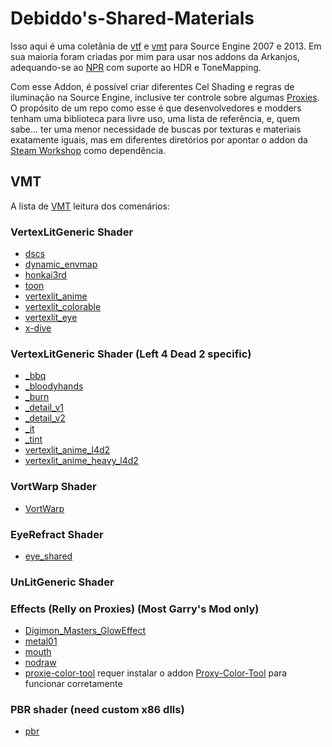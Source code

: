 # Debiddo's-Shared-Materials
Isso aqui é uma coletânia de [vtf](https://developer.valvesoftware.com/wiki/Texture) e [vmt](https://developer.valvesoftware.com/wiki/Material) para Source Engine 2007 e 2013. Em sua maioria foram criadas por mim para usar nos addons da Arkanjos, adequando-se ao [NPR](https://en.wikipedia.org/wiki/Non-photorealistic_rendering) com suporte ao HDR e ToneMapping.

Com esse Addon, é possível criar diferentes Cel Shading e regras de iluminação na Source Engine, inclusive ter controle sobre algumas [Proxies](https://developer.valvesoftware.com/wiki/Proxies).
O propósito de um repo como esse é que desenvolvedores e modders tenham uma biblioteca para livre uso, uma lista de referência, e, quem sabe... ter uma menor necessidade de buscas por texturas e materiais exatamente iguais, mas em diferentes diretórios por apontar o addon da [Steam Workshop](https://steamcommunity.com/sharedfiles/filedetails/?id=2086033839) como dependência.

## VMT
 A lista de [VMT](https://developer.valvesoftware.com/wiki/Material) leitura dos comenários:

### VertexLitGeneric Shader
  * [dscs](/materials/shared/dscs.vmt)
  * [dynamic_envmap](/materials/shared/dynamic_envmap.vmt)
  * [honkai3rd](/materials/shared/honkai3rd.vmt)
  * [toon](/materials/shared/toon.vmt)
  * [vertexlit_anime](/materials/shared/vertexlit_anime.vmt)
  * [vertexlit_colorable](/materials/shared/vertexlit_colorable.vmt)
  * [vertexlit_eye](/materials/shared/vertexlit_eye.vmt)
  * [x-dive](/materials/shared/x-dive.vmt)


### VertexLitGeneric Shader (Left 4 Dead 2 specific)
   * [_bbq](/materials/shared/_bbq.vmt)
   * [_bloodyhands](/materials/shared/_bloodyhands.vmt)
   * [_burn](/materials/shared/_burn.vmt)
   * [_detail_v1](/materials/shared/_detail_v1.vmt)
   * [_detail_v2](/materials/shared/_detail_v2.vmt)
   * [_it](/materials/shared/_it.vmt)
   * [_tint](/materials/shared/_tint.vmt)
   * [vertexlit_anime_l4d2](/materials/shared/vertexlit_anime_l4d2.vmt)
   * [vertexlit_anime_heavy_l4d2](/materials/shared/vertexlit_anime_heavy_l4d2.vmt)


### VortWarp Shader
  * [VortWarp](/materials/shared/VortWarp.vmt)


### EyeRefract Shader
  * [eye_shared](/materials/shared/eye_shared.vmt)


### UnLitGeneric Shader


### Effects (Relly on Proxies) (Most Garry's Mod only)
  * [Digimon_Masters_GlowEffect](/materials/shared/Digimon_Masters_GlowEffect.vmt)
  * [metal01](/materials/shared/metal01.vmt)
  * [mouth](/materials/shared/mouth.vmt)
  * [nodraw](/materials/shared/nodraw.vmt)
  * [proxie-color-tool](/materials/shared/proxie-color-tool.vmt) requer instalar o addon [Proxy-Color-Tool](https://github.com/LoveRenamon/Proxy-Color-Tool) para funcionar corretamente


### PBR shader (need custom x86 dlls)
  * [pbr](/materials/shared/pbr.vmt)
